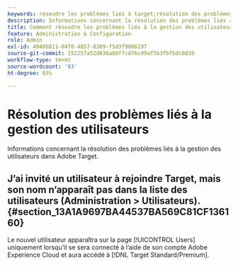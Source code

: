 ```yaml
---
keywords: résoudre les problèmes liés à target;résolution des problèmes liés à target;utilisateurs;gestion des utilisateurs
description: Informations concernant la résolution des problèmes liés à la gestion des utilisateurs dans Adobe Target.
title: Comment résoudre les problèmes liés à la gestion des utilisateurs ?
feature: Administration & Configuration
role: Admin
exl-id: 4848b811-04f8-4857-8309-f5d3f9086197
source-git-commit: 152257a52d836a88ffcd76cd9af5b3fbfbdc0839
workflow-type: tm+mt
source-wordcount: '83'
ht-degree: 65%

---
```


# Résolution des problèmes liés à la gestion des utilisateurs

Informations concernant la résolution des problèmes liés à la gestion des utilisateurs dans Adobe Target.

## J’ai invité un utilisateur à rejoindre Target, mais son nom n’apparaît pas dans la liste des utilisateurs (Administration > Utilisateurs). {#section_13A1A9697BA44537BA569C81CF136160}

Le nouvel utilisateur apparaîtra sur la page [!UICONTROL Users] uniquement lorsqu’il se sera connecté à l’aide de son compte Adobe Experience Cloud et aura accédé à [!DNL Target Standard/Premium].
